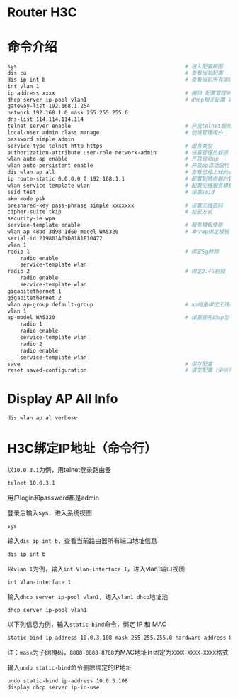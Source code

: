Router H3C
==========

# 命令介绍

```sh
sys                                                     # 进入配置视图
dis cu                                                  # 查看当前配置
dis ip int b                                            # 查看当前所有端口地址
int vlan 1
ip address xxxx                                         # 掩码 配置管理地址及掩码
dhcp server ip-pool vlan1                               # dhcp相关配置 若路由器已配置可忽略
gateway-list 192.168.1.254
network 192.168.1.0 mask 255.255.255.0
dns-list 114.114.114.114
telnet server enable                                    # 开启telnet服务、
local-user admin class manage                           # 创建管理用户
password simple admin
service-type telnet http https                          # 服务类型
authorization-attribute user-role network-admin         # 设置管理员权限
wlan auto-ap enable                                     # 开启自动ap
wlan auto-persistent enable                             # 开启ap自动固化
dis wlan ap all                                         # 查看已经上线的ap
ip route-static 0.0.0.0 0 192.168.1.1                   # 配置到路由器的管理地址
wlan service-template wlan                              # 配置无线服务模板
ssid test                                               # 设置ssid
akm mode psk
preshared-key pass-phrase simple xxxxxxx                # 设置无线密码
cipher-suite tkip                                       # 加密方式
security-ie wpa
service-template enable                                 # 服务模板使能
wlan ap 48bd-3d98-1d60 model WA5320                     # 单个ap绑定模板
serial-id 219801A0YD8181E10472
vlan 1
radio 1                                                 # 绑定5g射频
    radio enable
    service-template wlan
radio 2                                                 # 绑定2.4G射频
    radio enable
    service-template wlan
gigabitethernet 1
gigabitethernet 2
wlan ap-group default-group                             # ap组里绑定无线服务模板
vlan 1
ap-model WA5320                                         # 设置使用的ap型号
    radio 1
    radio enable
    service-template wlan
    radio 2
    radio enable
    service-template wlan
save                                                    # 保存配置
reset saved-configuration                               # 清空配置（尖括号下）
```

# Display AP All Info

```sh
dis wlan ap al verbose
```

# H3C绑定IP地址（命令行）

以`10.0.3.1`为例，用telnet登录路由器

```sh
telnet 10.0.3.1
```

用户login和password都是admin

登录后输入sys，进入系统视图

```sh
sys
```

输入`dis ip int b`，查看当前路由器所有端口地址信息

```sh
dis ip int b
```

以`vlan 1`为例，输入`int Vlan-interface 1`，进入vlan1端口视图

```sh
int Vlan-interface 1
```

输入`dhcp server ip-pool vlan1`，进入`vlan1 dhcp`地址池

```sh
dhcp server ip-pool vlan1
```

以下列信息为例，输入`static-bind`命令，绑定 IP 和 MAC

```sh
static-bind ip-address 10.0.3.108 mask 255.255.255.0 hardware-address 8888-8888-8788
```

注：`mask`为子网掩码，`8888-8888-8788`为MAC地址且固定为`XXXX-XXXX-XXXX`格式

输入`undo static-bind`命令删除绑定的IP地址

```sh
undo static-bind ip-address 10.0.3.108
display dhcp server ip-in-use
```
